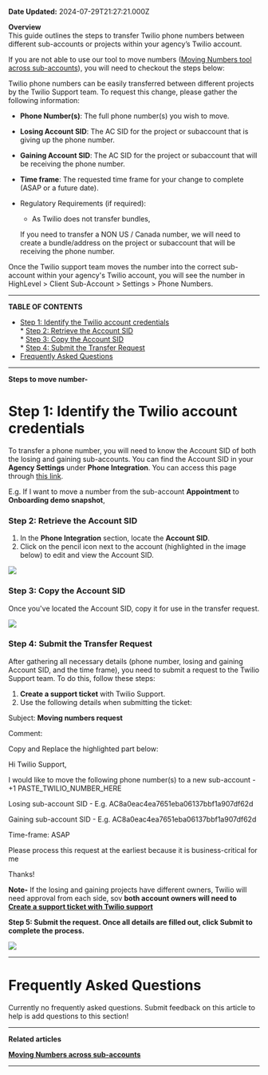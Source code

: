 **Date Updated:** 2024-07-29T21:27:21.000Z

**Overview**  
This guide outlines the steps to transfer Twilio phone numbers between different sub-accounts or projects within your agency’s Twilio account.   
  
If you are not able to use our tool to move numbers ([Moving Numbers tool across sub-accounts](https://help.gohighlevel.com/en/support/solutions/articles/48001203968)), you will need to checkout the steps below:

  
Twilio phone numbers can be easily transferred between different projects by the Twilio Support team. To request this change, please gather the following information:

* **Phone Number(s)**: The full phone number(s) you wish to move.
* **Losing Account SID**: The AC SID for the project or subaccount that is giving up the phone number.
* **Gaining Account SID**: The AC SID for the project or subaccount that will be receiving the phone number.
* **Time frame**: The requested time frame for your change to complete (ASAP or a future date).
* Regulatory Requirements (if required):  
   * As Twilio does not transfer bundles,  
         
   If you need to transfer a NON US / Canada number, we will need to create a bundle/address on the project or subaccount that will be receiving the phone number.

  
Once the Twilio support team moves the number into the correct sub-account within your agency's Twilio account, you will see the number in HighLevel > Client Sub-Account > Settings > Phone Numbers.

  
---

**TABLE OF CONTENTS**

* [Step 1: Identify the Twilio account credentials](#Step-1%3A-Identify-the-Twilio-account-credentials)  
      * [Step 2: Retrieve the Account SID](#Step-2%3A-Retrieve-the-Account-SID)  
      * [Step 3: Copy the Account SID](#Step-3%3A-Copy-the-Account-SID)  
      * [Step 4: Submit the Transfer Request](#Step-4%3A-Submit-the-Transfer-Request)
* [Frequently Asked Questions](#Frequently-Asked-Questions)

  
---

**Steps to move number-**

# **Step 1: Identify the Twilio account credentials**

[](https://app.gohighlevel.com/settings/phone%5Fsystem)[](https://app.gohighlevel.com/settings/phone%5Fintegration)To transfer a phone number, you will need to know the Account SID of both the losing and gaining sub-accounts. You can find the Account SID in your **Agency Settings** under **Phone Integration**. You can access this page through [this link](https://app.gohighlevel.com/settings/phone%5Fintegration).

  
E.g. If I want to move a number from the sub-account **Appointment** to **Onboarding demo snapshot**, 

  
### **Step 2: Retrieve the Account SID**

1. In the **Phone Integration** section, locate the **Account SID**.
2. Click on the pencil icon next to the account (highlighted in the image below) to edit and view the Account SID.

![](https://s3.amazonaws.com/cdn.freshdesk.com/data/helpdesk/attachments/production/155030070164/original/d3g6AnMEOxL_c9VCIbhP5YxcGlSDJ-GUYA.jpg?1722268436)

  
### **Step 3: Copy the Account SID**

Once you've located the Account SID, copy it for use in the transfer request.

![](https://s3.amazonaws.com/cdn.freshdesk.com/data/helpdesk/attachments/production/155030070201/original/gmbzSh6OGyYP8_fp43aTr3zXwjzFqHshQQ.jpg?1722268461)

### **Step 4: Submit the Transfer Request**

After gathering all necessary details (phone number, losing and gaining Account SID, and the time frame), you need to submit a request to the Twilio Support team. To do this, follow these steps:

1. **Create a support ticket** with Twilio Support.
2. Use the following details when submitting the ticket:

 Subject: **Moving numbers request**

Comment:

Copy and Replace the highlighted part below:

  
Hi Twilio Support,
  

I would like to move the following phone number(s) to a new sub-account -
+1 PASTE_TWILIO_NUMBER_HERE
  

Losing sub-account SID - E.g. AC8a0eac4ea7651eba06137bbf1a907df62d
  

Gaining sub-account SID - E.g. AC8a0eac4ea7651eba06137bbf1a907df62d
  

Time-frame: ASAP
  

Please process this request at the earliest because it is business-critical for me
  

Thanks!
  
  
**Note-** If the losing and gaining projects have different owners, Twilio will need approval from each side, sov **both account owners will need to** **[Create a support ticket with Twilio support](https://support.twilio.com/hc/en-us/articles/360048500694-Contacting-Twilio-Support)**

  
**Step 5: Submit the request. Once all details are filled out, click Submit to complete the process.**

  
[](https://s3.amazonaws.com/cdn.freshdesk.com/data/helpdesk/attachments/production/48298328047/original/1Nida7V1MC33hMpKIS7dP3w2i2eOCS1IaQ.png?1684488407)**![](https://s3.amazonaws.com/cdn.freshdesk.com/data/helpdesk/attachments/production/155030070221/original/ugWPUTSmiFt6ree_JU3W4nGkFDCzE6rTNQ.jpg?1722268503)**

---

# **Frequently Asked Questions**

Currently no frequently asked questions. Submit feedback on this article to help is add questions to this section!

---

**Related articles**

**[Moving Numbers across sub-accounts](https://help.gohighlevel.com/support/solutions/articles/48001203968)**  
  
---
  
  